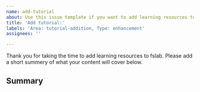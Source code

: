 ```yaml
---
name: add-tutorial
about: Use this issue template if you want to add learning resources to fslab
title: 'Add tutorial:'
labels: 'Area: tutorial-addition, Type: enhancement'
assignees: ''

---
```


Thank you for taking the time to add learning resources to fslab. Please add a short summery of what your content will cover below.

## Summary
